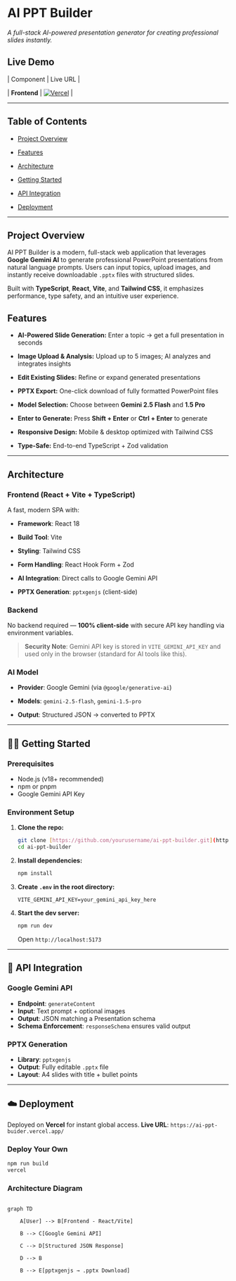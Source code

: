# AI PPT Builder  

*A full-stack AI-powered presentation generator for creating professional slides instantly.*



## Live Demo

| Component | Live URL |

| **Frontend** | [![Vercel](https://img.shields.io/badge/Vercel-000000.svg?style=for-the-badge&logo=Vercel&logoColor=white)](https://ai-ppt-buider.vercel.app/) |



---

## Table of Contents

- [Project Overview](#-project-overview)

- [Features](#-features)

- [Architecture](#-architecture)

- [Getting Started](#-getting-started)

- [API Integration](#-api-integration)

- [Deployment](#-deployment)

---

## Project Overview

AI PPT Builder is a modern, full-stack web application that leverages **Google Gemini AI** to generate professional PowerPoint presentations from natural language prompts. Users can input topics, upload images, and instantly receive downloadable `.pptx` files with structured slides.



Built with **TypeScript**, **React**, **Vite**, and **Tailwind CSS**, it emphasizes performance, type safety, and an intuitive user experience.



## Features

- **AI-Powered Slide Generation:** Enter a topic → get a full presentation in seconds  

- **Image Upload & Analysis:** Upload up to 5 images; AI analyzes and integrates insights  

- **Edit Existing Slides:** Refine or expand generated presentations  

- **PPTX Export:** One-click download of fully formatted PowerPoint files  

- **Model Selection:** Choose between **Gemini 2.5 Flash** and **1.5 Pro**  

- **Enter to Generate:** Press **Shift + Enter** or **Ctrl + Enter** to generate  

- **Responsive Design:** Mobile & desktop optimized with Tailwind CSS  

- **Type-Safe:** End-to-end TypeScript + Zod validation  



---

## Architecture

### Frontend (React + Vite + TypeScript)

A fast, modern SPA with:

- **Framework**: React 18

- **Build Tool**: Vite

- **Styling**: Tailwind CSS

- **Form Handling**: React Hook Form + Zod

- **AI Integration**: Direct calls to Google Gemini API

- **PPTX Generation**: `pptxgenjs` (client-side)



### Backend

No backend required — **100% client-side** with secure API key handling via environment variables.



> **Security Note**: Gemini API key is stored in `VITE_GEMINI_API_KEY` and used only in the browser (standard for AI tools like this).



### AI Model

- **Provider**: Google Gemini (via `@google/generative-ai`)

- **Models**: `gemini-2.5-flash`, `gemini-1.5-pro`

- **Output**: Structured JSON → converted to PPTX





-----

## 🧑‍💻 Getting Started

### Prerequisites

  * Node.js (v18+ recommended)
  * npm or pnpm
  * Google Gemini API Key

### Environment Setup

1.  **Clone the repo:**
    ```bash
    git clone [https://github.com/yourusername/ai-ppt-builder.git](https://github.com/yourusername/ai-ppt-builder.git)
    cd ai-ppt-builder
    ```
2.  **Install dependencies:**
    ```bash
    npm install
    ```
3.  **Create `.env` in the root directory:**
    ```env
    VITE_GEMINI_API_KEY=your_gemini_api_key_here
    ```
4.  **Start the dev server:**
    ```bash
    npm run dev
    ```
    Open `http://localhost:5173`

-----

## 🔗 API Integration

### Google Gemini API

  * **Endpoint**: `generateContent`
  * **Input**: Text prompt + optional images
  * **Output**: JSON matching a Presentation schema
  * **Schema Enforcement**: `responseSchema` ensures valid output

### PPTX Generation

  * **Library**: `pptxgenjs`
  * **Output**: Fully editable `.pptx` file
  * **Layout**: A4 slides with title + bullet points

-----

## ☁️ Deployment

Deployed on **Vercel** for instant global access.
**Live URL**: `https://ai-ppt-buider.vercel.app/`

### Deploy Your Own

```bash
npm run build
vercel
```

### Architecture Diagram

```mermaid

graph TD

    A[User] --> B[Frontend - React/Vite]

    B --> C[Google Gemini API]

    C --> D[Structured JSON Response]

    D --> B

    B --> E[pptxgenjs → .pptx Download]
